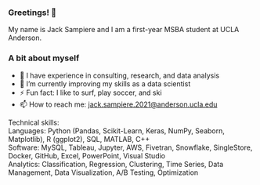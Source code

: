 ### Greetings! 👋
 
 My name is Jack Sampiere and I am a first-year MSBA student at UCLA Anderson.

### A bit about myself
- 🔭 I have experience in consulting, research, and data analysis
- 🌱 I’m currently improving my skills as a data scientist
- ⚡ Fun fact: I like to surf, play soccer, and ski
- 📫 How to reach me: jack.sampiere.2021@anderson.ucla.edu

Technical skills: <br>
Languages: Python (Pandas, Scikit-Learn, Keras, NumPy, Seaborn, Matplotlib), R (ggplot2), SQL, MATLAB, C++ <br>
Software: MySQL, Tableau, Jupyter, AWS, Fivetran, Snowflake, SingleStore, Docker, GitHub, Excel, PowerPoint, Visual Studio <br>
Analytics: Classification, Regression, Clustering, Time Series, Data Management, Data Visualization, A/B Testing, Optimization
